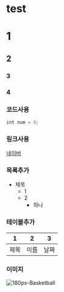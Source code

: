 # test

# 1
## 2
### 3
### 4


### 코드사용
```javascript
int num = 0;
```


### 링크사용
[네이버](www.naver.com)


### 목록추가
* 제목
  * 1
  * 2
    * 하나


### 테이블추가
1 | 2 | 3
---|---|---
제목 | 이름 | 날짜

### 이미지
![180px-Basketball](https://user-images.githubusercontent.com/107898015/174937289-7ba395ca-51f0-4f6c-8a7f-c632ecb32f7b.png)

